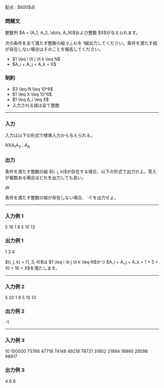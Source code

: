 
<div>

<span>

<span>

<p>
配点 : $600$点
</p>

<div>

<section>

### **問題文**

<p>
整数列 $A = (A_1, A_2, \dots, A_N)$および整数 $X$が与えられます。

次の条件を全て満たす整数の組 $(i, j, k)$を $1$組出力してください。条件を満たす組が存在しない場合はそのことを報告してください。
</p>

<ul>

<li>
$1 \leq i \lt j \lt k \leq N$
</li>

<li>
$A_i + A_j + A_k = X$
</li>

</ul>

</section>

</div>

<div>

<section>

### **制約**

<ul>

<li>
$3 \leq N \leq 10^6$
</li>

<li>
$1 \leq X \leq 10^6$
</li>

<li>
$1 \leq A_i \leq X$
</li>

<li>
入力される値は全て整数
</li>

</ul>

</section>

</div>

---

<div>

<div>

<section>

### **入力**

<p>
入力は以下の形式で標準入力から与えられる。
</p>

<div>

$N$$X$$A_1$$A_2$$\dots$$A_N$
</div>

</section>

</div>

<div>

<section>

### **出力**

<p>
条件を満たす整数の組 $(i, j, k)$が存在する場合、以下の形式で出力せよ。答えが複数ある場合はどれを出力しても良い。
</p>

<div>

$i$$j$$k$
</div>

<p>
条件を満たす整数の組が存在しない場合、`-1`を出力せよ。
</p>

</section>

</div>

</div>

---

<div>

<section>

### **入力例 1**

<div>

5 16
1 8 5 10 13

</div>

</section>

</div>

<div>

<section>

### **出力例 1**

<div>

1 3 4

</div>

<p>
$(i, j, k) = (1, 3, 4)$は $1 \leq i \lt j \lt k \leq N$かつ $A_i + A_j + A_k = 1 + 5 + 10 = 16 = X$を満たします。
</p>

</section>

</div>

---

<div>

<section>

### **入力例 2**

<div>

5 20
1 8 5 10 13

</div>

</section>

</div>

<div>

<section>

### **出力例 2**

<div>

-1

</div>

</section>

</div>

---

<div>

<section>

### **入力例 3**

<div>

10 100000
73766 47718 74148 49218 76721 31902 21994 18880 29598 98917

</div>

</section>

</div>

<div>

<section>

### **出力例 3**

<div>

4 6 8

</div>

</section>

</div>

</span>

</span>

</div>
